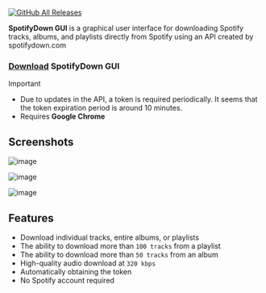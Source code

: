 [![GitHub All Releases](https://img.shields.io/github/downloads/afkarxyz/SpotifyDown-GUI/total?style=for-the-badge)](https://github.com/afkarxyz/SpotifyDown-GUI/releases)

**SpotifyDown GUI** is a graphical user interface for downloading Spotify tracks, albums, and playlists directly from Spotify using an API created by spotifydown.com

### [Download](https://github.com/afkarxyz/SpotifyDown-GUI/releases/download/v1.4/SpotifyDown.exe) SpotifyDown GUI

> [!IMPORTANT]  
> - Due to updates in the API, a token is required periodically. It seems that the token expiration period is around 10 minutes.
> - Requires **Google Chrome**

## Screenshots

![image](https://github.com/user-attachments/assets/ee4cfa39-5cad-42a3-aabf-566e33ec840c)

![image](https://github.com/user-attachments/assets/4a6b5572-af20-44fc-b2fd-c13ab0efd158)

![image](https://github.com/user-attachments/assets/aaf9cbf5-3740-4a09-a0bd-53623f4e839c)

## Features

- Download individual tracks, entire albums, or playlists
- The ability to download more than `100 tracks` from a playlist  
- The ability to download more than `50 tracks` from an album
- High-quality audio download at `320 kbps`
- Automatically obtaining the token
- No Spotify account required
